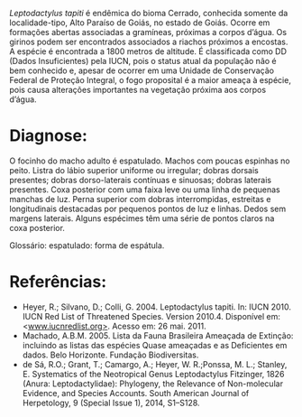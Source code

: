﻿*Leptodactylus tapiti* é endêmica do bioma Cerrado, conhecida somente da localidade-tipo, Alto Paraíso de Goiás, no estado de Goiás. Ocorre em formações abertas associadas a gramíneas, próximas a corpos d’água. Os girinos podem ser encontrados associados a riachos próximos a encostas. A espécie é encontrada a 1800 metros de altitude. 
É classificada como DD (Dados Insuficientes) pela IUCN, pois o status atual da população não é bem conhecido e, apesar de ocorrer em uma Unidade de Conservação Federal de Proteção Integral, o fogo proposital é a maior ameaça à espécie, pois causa alterações importantes na vegetação próxima aos corpos d’água.


# Diagnose:
O focinho do macho adulto é <glossario>espatulado</glossario>. Machos com poucas espinhas no peito. Listra do lábio superior uniforme ou irregular; dobras dorsais presentes; dobras dorso-laterais contínuas e sinuosas; dobras laterais presentes. Coxa posterior com uma faixa leve ou uma linha de pequenas manchas de luz. Perna superior com dobras interrompidas, estreitas e longitudinais destacadas por pequenos pontos de luz e linhas. Dedos sem margens laterais. Alguns espécimes têm uma série de pontos claros na coxa posterior.


Glossário:
espatulado: forma de espátula.


# Referências:
* Heyer, R.; Silvano, D.; Colli, G.  2004. Leptodactylus tapiti. In: IUCN 2010. IUCN Red List of Threatened Species. Version 2010.4. Disponível em: <www.iucnredlist.org>. Acesso em: 26 mai. 2011.
* Machado, A.B.M. 2005. Lista da Fauna Brasileira Ameaçada de Extinção: incluindo as listas das espécies Quase ameaçadas e as Deficientes em dados. Belo Horizonte. Fundação Biodiversitas.
* de Sá, R.O.; Grant, T.; Camargo, A.; Heyer, W. R.;Ponssa, M. L.; Stanley, E. Systematics of the Neotropical Genus Leptodactylus Fitzinger, 1826 (Anura: Leptodactylidae): Phylogeny, the Relevance of Non-molecular Evidence, and Species Accounts. South American Journal of Herpetology, 9 (Special Issue 1), 2014, S1–S128.